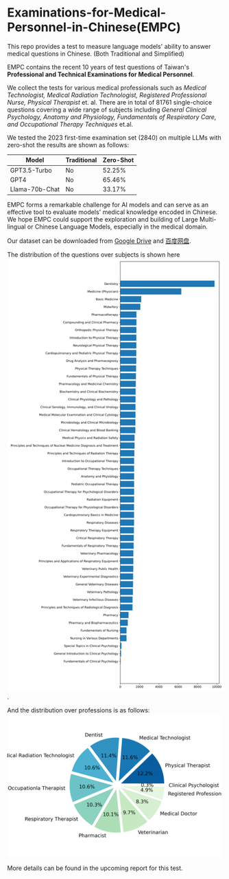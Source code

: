 # Examinations-for-Medical-Personnel-in-Chinese(EMPC)

This repo provides a test to measure language models' ability to answer medical questions in Chinese. (Both Traditional and Simplified)

EMPC contains the recent 10 years of test questions of Taiwan's **Professional and Technical Examinations for Medical Personnel**.

We collect the tests for various medical professionals such as  *Medical Technologist, Medical Radiation Technologist, Registered Professional Nurse, Physical Therapist* et. al. There are in total of 81761 single-choice questions covering a wide range of subjects including *General Clinical Psychology, Anatomy and Physiology, Fundamentals of Respiratory Care, and Occupational Therapy Techniques* et.al. 

<!--Psychological Disorder Occupational Therapy, Respiratory Therapy Equipment, Veterinary Infectious Diseases, Respiratory Device Principles and Applications, Clinical Hematology and Blood Banking, Pharmacy, Veterinary Pathology, Neurological Disease Physiotherapy, Dispensing and Clinical Pharmacy, Basic Nursing, Biochemistry and Clinical Biochemistry, Special Topics in Clinical Psychology, Clinical Psychology Foundations, Physiological Barrier Occupational Therapy, Veterinary Laboratory Diagnosis, Medical Molecular Testing and Clinical, Pharmacy and Biopharmacy, Respiratory Diseases, Dentistry, Pharmacology and Pharmaceutical Chemistry, Cardiopulmonary Basic Medicine, Various Nursing, Orthopedic Disease Physiotherapy, Radiology Diagnostic Principles and Techniques, Physiotherapy Techniques, Drug Therapy, Veterinary Public Health, Nuclear Medicine Diagnostic and Therapeutic Principles and Techniques, Clinical Physiology and Pathology, Introduction to Occupational Therapy, Severe Respiratory Therapy, Pediatric Occupational Therapy, Radiation Therapy Principles and Techniques, Drug Analysis and Herbal Medicine, Introduction to Physiotherapy, Midwifery, Radiology Equipment, Medicine, Microbiology and Clinical Microbiology, Physiotherapy Foundations, Clinical Serum Immunology and Clinical, Cardiopulmonary Disease and Pediatric Disease, Veterinary Pharmacology, Fundamentals of  Medicine, Veterinary General Disease, and Medical Physics and Radiation Safety-->

We tested the 2023 first-time examination set (2840) on multiple LLMs with zero-shot the results are shown as follows:

| Model           | Traditional|Zero-Shot|   
|-----------------|------------|---------|
| GPT3.5-Turbo    | No         |  52.25% | 
| GPT4            | No         |  65.46% |
| Llama-70b-Chat  | No         |  33.17% |


EMPC forms a remarkable challenge for AI models and can serve as an effective tool to evaluate models' medical knowledge encoded in Chinese. We hope EMPC could support the exploration and building of Large Multi-lingual or Chinese Language Models, especially in the medical domain.

Our dataset can be downloaded from [Google Drive](https://drive.google.com/file/d/1o4_SzQIc3P4NPpP8_6pvyFaLNRCQhptA/view?usp=sharing) and [百度网盘](https://pan.baidu.com/s/10JcniARsH8u-wS9JS4QfAQ?pwd=94kd).

The distribution of the questions over subjects is shown here 
<img src="./pics/sub_counter.png" alt="drawing" width="1000"/>. 

And the distribution over professions is as follows:
<img src="./pics/prof.png" alt="drawing" width="500"/>

More details can be found in the upcoming report for this test.
